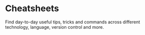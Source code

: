 # Cheatsheets
Find day-to-day useful tips, tricks and commands across different technology, language, version control and more.
